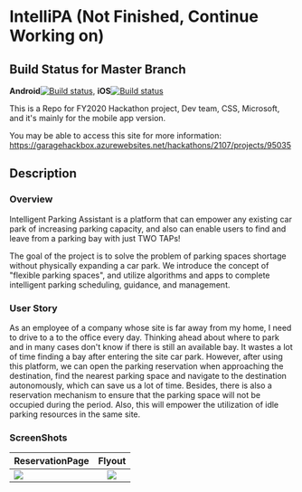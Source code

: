 # IntelliPA (Not Finished, Continue Working on)
## Build Status for Master Branch
**Android**[![Build status](https://build.appcenter.ms/v0.1/apps/caaa7220-5ff2-45f9-a59b-dadcd86006c5/branches/master/badge)](https://appcenter.ms), 
**iOS**[![Build status](https://build.appcenter.ms/v0.1/apps/51535e36-1eda-4f07-8eb5-bd6564a4f80b/branches/master/badge)](https://appcenter.ms)

This is a Repo for FY2020 Hackathon project, Dev team, CSS, Microsoft, and it's mainly for the mobile app version.

You may be able to access this site for more information:
https://garagehackbox.azurewebsites.net/hackathons/2107/projects/95035

## Description
### Overview
Intelligent Parking Assistant is a platform that can empower any existing car park of increasing parking capacity, and also can enable users to find and leave from a parking bay with just TWO TAPs!

The goal of the project is to solve the problem of parking spaces shortage without physically expanding a car park. We introduce the concept of "flexible parking spaces", and utilize algorithms and apps to complete intelligent parking scheduling, guidance, and management.

### User Story
As an employee of a company whose site is far away from my home, I need to drive to a to the office every day. Thinking ahead about where to park and in many cases don't know if there is still an available bay. It wastes a lot of time finding a bay after entering the site car park. However, after using this platform, we can open the parking reservation when approaching the destination, find the nearest parking space and navigate to the destination autonomously, which can save us a lot of time. Besides, there is also a reservation mechanism to ensure that the parking space will not be occupied during the period. Also, this will empower the utilization of idle parking resources in the same site.

### ScreenShots
|  ReservationPage     | Flyout     |
| :------------- | :----------: |
|  ![](https://github.com/Zikun-Huang/IntelliPA/blob/dev/ScreenShots/reservationSSsmall.png) | ![](https://github.com/Zikun-Huang/IntelliPA/blob/dev/ScreenShots/flyoutSSsmall.png)   |

